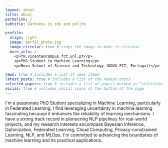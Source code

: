 ```yaml
---
layout: about
title: About
permalink: /
subtitle: Darkness is shy and polite

profile:
  align: right
  image: perfil_photo.jpg
  image_circular: true # crops the image to make it circular
  more_info: >
    <p>fm.vicente@campus.fct.unl.pt</p>
    <p>PhD Student in Machine Learning</p>
    <p>Nova School of Science and Technology (NOVA FCT, Portugal)</p>

news: true # includes a list of news items
latest_posts: true # includes a list of the newest posts
selected_papers: true # includes a list of papers marked as "selected={true}"
social: true # includes social icons at the bottom of the page
---
```


I'm a passionate PhD Student specializing in Machine Learning, particularly in Federated Learning. I find leveraging uncertainty in machine learning fascinating because it enhances the reliability of learning mechanisms. I have a strong track record in pioneering NLP pipelines for real-world projects, and my research interests encompass Bayesian Inference, Optimization, Federated Learning, Cloud Computing, Privacy-constrained Learning, NLP, and MLOps. I'm committed to advancing the boundaries of machine learning and its practical applications.
